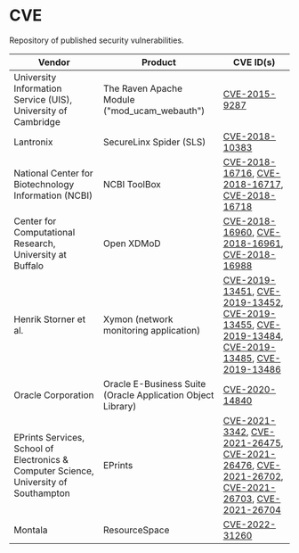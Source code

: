 # CVE
Repository of published security vulnerabilities.

Vendor | Product | CVE ID(s)
-------| --------|----------
University Information Service (UIS), University of Cambridge | The Raven Apache Module ("mod_ucam_webauth") | [CVE-2015-9287](https://github.com/grymer/CVE/blob/master/CVE-2015-9287.md)
Lantronix | SecureLinx Spider (SLS) | [CVE-2018-10383](https://github.com/grymer/CVE/blob/master/CVE-2018-10383.md)
National Center for Biotechnology Information (NCBI) | NCBI ToolBox | [CVE-2018-16716](https://github.com/grymer/CVE/blob/master/CVE-2018-16716.md), [CVE-2018-16717](https://github.com/grymer/CVE/blob/master/CVE-2018-16717.md), [CVE-2018-16718](https://github.com/grymer/CVE/blob/master/CVE-2018-16718.md)
Center for Computational Research, University at Buffalo | Open XDMoD | [CVE-2018-16960](https://github.com/grymer/CVE/blob/master/CVE-2018-16960.md), [CVE-2018-16961](https://github.com/grymer/CVE/blob/master/CVE-2018-16961.md), [CVE-2018-16988](https://github.com/grymer/CVE/blob/master/CVE-2018-16988.md)
Henrik Storner et al. | Xymon (network monitoring application) | [CVE-2019-13451](), [CVE-2019-13452](), [CVE-2019-13455](), [CVE-2019-13484](), [CVE-2019-13485](), [CVE-2019-13486]()
Oracle Corporation  | Oracle E-Business Suite (Oracle Application Object Library) | [CVE-2020-14840](https://www.oracle.com/security-alerts/cpuoct2020traditional.html)
EPrints Services, School of Electronics & Computer Science, University of Southampton | EPrints | [CVE-2021-3342](https://github.com/grymer/CVE/blob/master/eprints_security_review.pdf), [CVE-2021-26475](https://github.com/grymer/CVE/blob/master/eprints_security_review.pdf), [CVE-2021-26476](https://github.com/grymer/CVE/blob/master/eprints_security_review.pdf), [CVE-2021-26702](https://github.com/grymer/CVE/blob/master/eprints_security_review.pdf), [CVE-2021-26703](https://github.com/grymer/CVE/blob/master/eprints_security_review.pdf), [CVE-2021-26704](https://github.com/grymer/CVE/blob/master/eprints_security_review.pdf)
Montala  | ResourceSpace | [CVE-2022-31260](https://github.com/grymer/CVE/blob/master/CVE-2022-31260.md)
